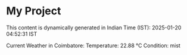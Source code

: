 # My Project

This content is dynamically generated in Indian Time (IST): 2025-01-20 04:52:31 IST


Current Weather in Coimbatore:
Temperature: 22.88 °C
Condition: mist
